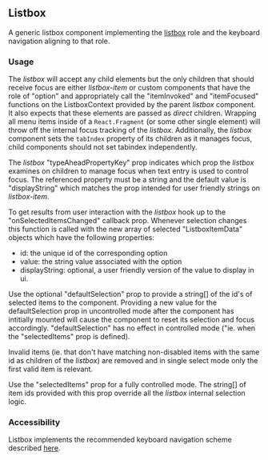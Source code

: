 ## Listbox
A generic listbox component implementing the [listbox](https://www.w3.org/TR/wai-aria-1.1/#listbox) role and the keyboard navigation aligning to that role.

### Usage
The *listbox* will accept any child elements but the only children that should receive focus are either *listbox-item* or custom components that have the role of "option" and appropriately call the "itemInvoked" and "itemFocused" functions on the ListboxContext provided by the parent *listbox* component.  It also expects that these elements are passed as *direct* children. Wrapping all menu items inside of a `React.Fragment` (or some other single element) will throw off the internal focus tracking of the *listbox*. Additionally, the *listbox* component sets the `tabIndex` property of its children as it manages focus, child components should not set tabindex independently.

The *listbox* "typeAheadPropertyKey" prop indicates which prop the *listbox* examines on children to manage focus when text entry is used to control focus.  The referenced property must be a string and the default value is "displayString" which matches the prop intended for user friendly strings on *listbox-item*.

To get results from user interaction with the *listbox* hook up to the "onSelectedItemsChanged" callback prop.  Whenever selection changes this function is called with the new array of selected "ListboxItemData" objects which have the following properties:
- id:  the unique id of the corresponding option
- value: the string value associated with the option
- displayString: optional, a user friendly version of the value to display in ui.

Use the optional "defaultSelection" prop to provide a string[] of the id's of selected items to the component.  Providing a new value for the defaultSelection prop in uncontrolled  mode after the component has intitially mounted will cause the component to reset its selection and focus accordingly.  "defaultSelection" has no effect in controlled mode ("ie. when the "selectedItems" prop is defined).

Invalid items (ie. that don't have matching non-disabled items with the same id as children of the *listbox*) are removed and in single select mode only the first valid item is relevant.

Use the "selectedItems" prop for a fully controlled mode.  The string[] of item ids provided with this prop override all the *listbox* internal selection logic.

### Accessibility
Listbox implements the recommended keyboard navigation scheme described [here](https://www.w3.org/TR/wai-aria-practices-1.1/#Listbox).